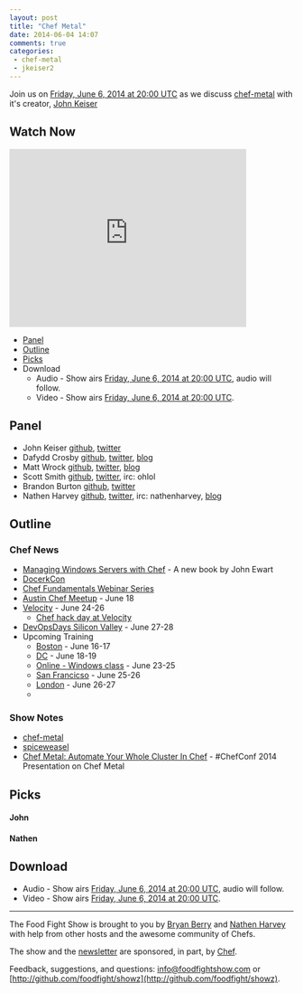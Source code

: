 ```yaml
---
layout: post
title: "Chef Metal"
date: 2014-06-04 14:07
comments: true
categories: 
 - chef-metal
 - jkeiser2
---
```


Join us on [Friday, June 6, 2014 at 20:00 UTC](http://www.timeanddate.com/worldclock/fixedtime.html?msg=Food+Fight+Show+-+Chef+Metal%21&iso=20140606T16&p1=419&ah=1) as we discuss [chef-metal](https://github.com/opscode/chef-metal) with it's creator, [John Keiser](https://twitter.com/jkeiser2)

## Watch Now

<iframe width="420" height="315" src="http://www.youtube.com/embed/oiMh0RNtR08" frameborder="0" allowfullscreen></iframe>

* [Panel](http://foodfightshow.org/2014/04/chef-metal.html#panel)
* [Outline](http://foodfightshow.org/2014/04/chef-metal.html#outline)
* [Picks](http://foodfightshow.org/2014/04/chef-metal.html#picks)
* Download
  * Audio - Show airs [Friday, June 6, 2014 at 20:00 UTC](http://www.timeanddate.com/worldclock/fixedtime.html?msg=Food+Fight+Show+-+Chef+Metal%21&iso=20140606T16&p1=419&ah=1), audio will follow.
  * Video - Show airs [Friday, June 6, 2014 at 20:00 UTC](http://www.timeanddate.com/worldclock/fixedtime.html?msg=Food+Fight+Show+-+Chef+Metal%21&iso=20140606T16&p1=419&ah=1).

Panel<a name="panel"></a>
-----
* John Keiser [github](https://github.com/jkeiser), [twitter](https://twitter.com/jkeiser2)
* Dafydd Crosby [github](https://github.com/dafyddcrosby), [twitter](https://twitter.com/dafyddcrosby), [blog](http://dafyddcrosby.com)
* Matt Wrock [github](https://github.com/mwrock), [twitter](https://twitter.com/mwrockx), [blog](http://www.mattwrock.com/)
* Scott Smith [github](https://github.com/ohlol), [twitter](https://twitter.com/ohlol), irc: ohlol
* Brandon Burton [github](http://github.com/solarce), [twitter](https://twitter.com/solarce)
* Nathen Harvey [github](http://github.com/nathenharvey), [twitter](http://twitter.com/nathenharvey), irc: nathenharvey, [blog](http://nathenharvey.com)


Outline<a name="outline"></a>
-------

### Chef News
* [Managing Windows Servers with Chef](https://www.packtpub.com/managing-windows-servers-with-chef/book) - A new book by John Ewart
* [DocerkCon](http://www.getchef.com/blog/event/dockercon-san-francisco/)
* [Chef Fundamentals Webinar Series](https://learnchef.opscode.com/additional-resources/)
* [Austin Chef Meetup](http://www.meetup.com/austin-devops/events/184388262/?a=ea1_grp&rv=ea1&_af_eid=184388262&_af=event) - June 18
* [Velocity](http://velocityconf.com/velocity2014) - June 24-26
  * [Chef hack day at Velocity](http://velocityconf.com/velocity2014/public/schedule/detail/36962)
* [DevOpsDays Silicon Valley](http://devopsdays.org/events/2014-siliconvalley/) - June 27-28
* Upcoming Training
  * [Boston](http://www.getchef.com/blog/event/2-day-chef-fundamentals-boston-4/) - June 16-17
  * [DC](http://www.getchef.com/blog/event/2-day-chef-fundamentals-washington-dc-2/) - June 18-19
  * [Online - Windows class](http://www.getchef.com/blog/event/3-day-chef-fundamentals-windows-online/) - June 23-25
  * [San Francicso](http://www.getchef.com/blog/event/2-day-chef-fundamentals-san-francisco-8/) - June 25-26
  * [London](http://www.getchef.com/blog/event/2-day-chef-fundamentals-london-uk-2/) - June 26-27
  * 

### Show Notes
* [chef-metal](https://github.com/opscode/chef-metal)
* [spiceweasel](https://github.com/mattray/spiceweasel)
* [Chef Metal: Automate Your Whole Cluster In Chef](https://www.youtube.com/watch?v=Yb8QdL30WgM) - #ChefConf 2014 Presentation on Chef Metal


Picks<a name="picks"></a>
-----
#### John


#### Nathen

Download
--------
* Audio - Show airs [Friday, June 6, 2014 at 20:00 UTC](http://www.timeanddate.com/worldclock/fixedtime.html?msg=Food+Fight+Show+-+Chef+Metal%21&iso=20140606T16&p1=419&ah=1), audio will follow.
* Video - Show airs [Friday, June 6, 2014 at 20:00 UTC](http://www.timeanddate.com/worldclock/fixedtime.html?msg=Food+Fight+Show+-+Chef+Metal%21&iso=20140606T16&p1=419&ah=1).

<hr />

The Food Fight Show is brought to you by [Bryan Berry](https://twitter.com/bryanwb) and [Nathen Harvey](https://twitter.com/nathenharvey) with help from other hosts and the awesome community of Chefs.

The show and the [newsletter](http://us6.campaign-archive2.com/home/?u=7d43a288e882a145b7e99c650&id=ad8186466d) are sponsored, in part, by [Chef](http://www.getchef.com).

Feedback, suggestions, and questions:  [info@foodfightshow.com](mailto:info@foodfightshow.com) or  [http://github.com/foodfight/showz](http://github.com/foodfight/showz).
